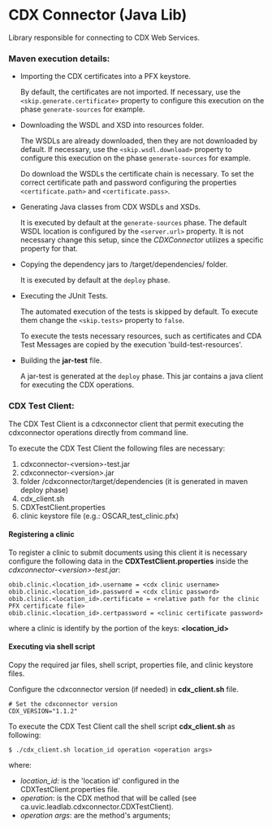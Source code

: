 # CDX Connector (Java Lib)

Library responsible for connecting to CDX Web Services.

### Maven execution details:

* Importing the CDX certificates into a PFX keystore.

  By default, the certificates are not imported. If necessary, use the ```<skip.generate.certificate>``` property 
  to configure this execution on the phase ```generate-sources``` for example.
     
* Downloading the WSDL and XSD into resources folder.

  The WSDLs are already downloaded, then they are not downloaded by default. If necessary, use the 
  ```<skip.wsdl.download>``` property to configure this execution on the phase ```generate-sources``` for example.
  
  Do download the WSDLs the certificate chain is necessary. To set the correct certificate path and password 
  configuring the properties ```<certificate.path>``` and ```<certificate.pass>```. 

* Generating Java classes from CDX WSDLs and XSDs.
  
  It is executed by default at the ```generate-sources``` phase. The default WSDL location is configured by the 
  ```<server.url>``` property. It is not necessary change this setup, since the *CDXConnector* utilizes a specific 
  property for that.

* Copying the dependency jars to /target/dependencies/ folder.

  It is executed by default at the ```deploy``` phase.
  
* Executing the JUnit Tests.

  The automated execution of the tests is skipped by default. To execute them change the ```<skip.tests>``` 
  property to ```false```.
  
  To execute the tests necessary resources, such as certificates and CDA Test Messages are copied by the 
  execution 'build-test-resources'.

* Building the **jar-test** file. 

  A jar-test is generated at the ```deploy``` phase. This jar contains a java client for executing the CDX operations.

### CDX Test Client:

The CDX Test Client is a cdxconnector client that permit executing the cdxconnector operations directly from command line.

To execute the CDX Test Client the following files are necessary: 
1. cdxconnector-\<version>-test.jar
2. cdxconnector-\<version>.jar
3. folder /cdxconnector/target/dependencies (it is generated in maven deploy phase)
4. cdx_client.sh
5. CDXTestClient.properties
6. clinic keystore file (e.g.: OSCAR_test_clinic.pfx)

#### Registering a clinic

To register a clinic to submit documents using this client it is necessary configure the following data 
in the **CDXTestClient.properties** inside the *cdxconnector-\<version>-test.jar*:
```
obib.clinic.<location_id>.username = <cdx clinic username>
obib.clinic.<location_id>.password = <cdx clinic password>
obib.clinic.<location_id>.certificate = <relative path for the clinic PFX certificate file>
obib.clinic.<location_id>.certpassword = <clinic certificate password>
``` 

where a clinic is identify by the portion of the keys: **<location_id>** 

#### Executing via shell script

Copy the required jar files, shell script, properties file, and clinic keystore files.

Configure the cdxconnector version (if needed) in **cdx_client.sh** file.

```
# Set the cdxconnector version
CDX_VERSION="1.1.2"
```

To execute the CDX Test Client call the shell script **cdx_client.sh** as following:

```
$ ./cdx_client.sh location_id operation <operation args>
```

where:
- *location_id*: is the 'location id' configured in the CDXTestClient.properties file.
- *operation*: is the CDX method that will be called (see ca.uvic.leadlab.cdxconnector.CDXTestClient).
- *operation args*: are the method's arguments;
